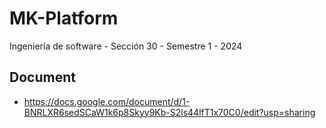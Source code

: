 # MK-Platform

Ingeniería de software - Sección 30 - Semestre 1 - 2024

## Document

- https://docs.google.com/document/d/1-BNRLXR6sedSCaW1k6p8Skyy9Kb-S2ls44lfT1x70C0/edit?usp=sharing
